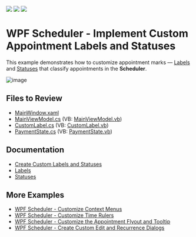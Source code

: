 <!-- default badges list -->
![](https://img.shields.io/endpoint?url=https://codecentral.devexpress.com/api/v1/VersionRange/128656037/22.2.2%2B)
[![](https://img.shields.io/badge/Open_in_DevExpress_Support_Center-FF7200?style=flat-square&logo=DevExpress&logoColor=white)](https://supportcenter.devexpress.com/ticket/details/T545719)
[![](https://img.shields.io/badge/📖_How_to_use_DevExpress_Examples-e9f6fc?style=flat-square)](https://docs.devexpress.com/GeneralInformation/403183)
<!-- default badges end -->

# WPF Scheduler - Implement Custom Appointment Labels and Statuses

This example demonstrates how to customize appointment marks — [Labels](https://docs.devexpress.com/WPF/119214/controls-and-libraries/scheduler/appointments/labels) and [Statuses](https://docs.devexpress.com/WPF/119215/controls-and-libraries/scheduler/appointments/statuses) that classify appointments in the **Scheduler**.

![image](https://github.com/DevExpress-Examples/how-to-implement-custom-appointment-labels-and-statuses-t545719/assets/65009440/c4b763cf-94b2-4c8c-ad04-530c77429a86)

## Files to Review

* [MainWindow.xaml](./CS/CustomLabelsAndStatusesExample/MainWindow.xaml)
* [MainViewModel.cs](./CS/CustomLabelsAndStatusesExample/ViewModel/MainViewModel.cs) (VB: [MainViewModel.vb](./VB/CustomLabelsAndStatusesExample/ViewModel/MainViewModel.vb))
* [CustomLabel.cs](./CS/CustomLabelsAndStatusesExample/Model/CustomLabel.cs) (VB: [CustomLabel.vb](./VB/CustomLabelsAndStatusesExample/Model/CustomLabel.vb))
* [PaymentState.cs](./CS/CustomLabelsAndStatusesExample/Model/PaymentState.cs) (VB: [PaymentState.vb](./VB/CustomLabelsAndStatusesExample/Model/PaymentState.vb))

## Documentation

* [Create Custom Labels and Statuses](https://docs.devexpress.com/WPF/116501/controls-and-libraries/scheduler/examples/how-to-create-custom-labels-and-statuses)
* [Labels](https://docs.devexpress.com/WPF/119214/controls-and-libraries/scheduler/appointments/labels)
* [Statuses](https://docs.devexpress.com/WPF/119215/controls-and-libraries/scheduler/appointments/statuses)

## More Examples

* [WPF Scheduler - Customize Context Menus](https://github.com/DevExpress-Examples/how-to-customize-the-scheduler-context-menus-t574078)
* [WPF Scheduler - Customize Time Rulers](https://github.com/DevExpress-Examples/wpf-scheduler-use-styles-and-templates-to-customize-time-rulers)
* [WPF Scheduler - Customize the Appointment Flyout and Tooltip](https://github.com/DevExpress-Examples/wpf-scheduler-customize-appointment-flyout-and-tooltip)
* [WPF Scheduler - Create Custom Edit and Recurrence Dialogs](https://github.com/DevExpress-Examples/how-to-create-a-scheduling-application-which-uses-custom-editing-and-recurrence-dialog-t545486)
